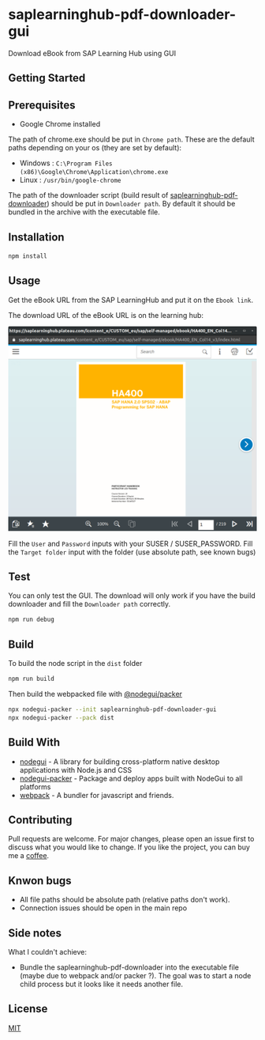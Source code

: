 # saplearninghub-pdf-downloader-gui

Download eBook from SAP Learning Hub using GUI

## Getting Started

## Prerequisites

- Google Chrome installed

The path of chrome.exe should be put in `Chrome path`. These are the default paths depending on your os (they are set by default):

- Windows : `C:\Program Files (x86)\Google\Chrome\Application\chrome.exe`
- Linux : `/usr/bin/google-chrome`

The path of the downloader script (build result of [saplearninghub-pdf-downloader](https://github.com/AZn5ReD/saplearninghub-pdf-downloader)) should be put in `Downloader path`. By default it should be bundled in the archive with the executable file.

## Installation

```bash
npm install
```

## Usage

Get the eBook URL from the SAP LearningHub and put it on the `Ebook link`.

The download URL of the eBook URL is on the learning hub:

![SAP Learning Hub](images/readme_SAP_LearningHub.png)

Fill the `User` and `Password` inputs with your SUSER / SUSER_PASSWORD.
Fill the `Target folder` input with the folder (use absolute path, see known bugs)

## Test

You can only test the GUI. The download will only work if you have the build downloader and fill the `Downloader path` correctly.

```bash
npm run debug
```

## Build

To build the node script in the `dist` folder

```bash
npm run build
```

Then build the webpacked file with [@nodegui/packer](https://github.com/nodegui/packer)

```bash
npx nodegui-packer --init saplearninghub-pdf-downloader-gui
npx nodegui-packer --pack dist
```

## Build With

- [nodegui](https://github.com/nodegui/nodegui) - A library for building cross-platform native desktop applications with Node.js and CSS
- [nodegui-packer](https://github.com/nodegui/packer) - Package and deploy apps built with NodeGui to all platforms
- [webpack](https://github.com/webpack/webpack) - A bundler for javascript and friends.

## Contributing

Pull requests are welcome. For major changes, please open an issue first to discuss what you would like to change.
If you like the project, you can buy me a [coffee](https://paypal.me/azn5red).

## Knwon bugs

- All file paths should be absolute path (relative paths don't work).
- Connection issues should be open in the main repo

## Side notes

What I couldn't achieve:

- Bundle the saplearninghub-pdf-downloader into the executable file (maybe due to webpack and/or packer ?). The goal was to start a node child process but it looks like it needs another file.

## License

[MIT](https://choosealicense.com/licenses/mit/)
